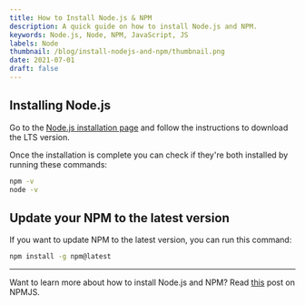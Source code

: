 ```yaml
---
title: How to Install Node.js & NPM
description: A quick guide on how to install Node.js and NPM.
keywords: Node.js, Node, NPM, JavaScript, JS
labels: Node
thumbnail: /blog/install-nodejs-and-npm/thumbnail.png
date: 2021-07-01
draft: false
---
```


## Installing Node.js

Go to the [Node.js installation page](https://nodejs.org/en/download/) and follow the instructions to download the LTS version.

Once the installation is complete you can check if they're both installed by running these commands:

```bash
npm -v
node -v
```

## Update your NPM to the latest version

If you want to update NPM to the latest version, you can run this command:

```bash
npm install -g npm@latest
```

---

Want to learn more about how to install Node.js and NPM? Read [this](https://docs.npmjs.com/downloading-and-installing-node-js-and-npm) post on NPMJS.